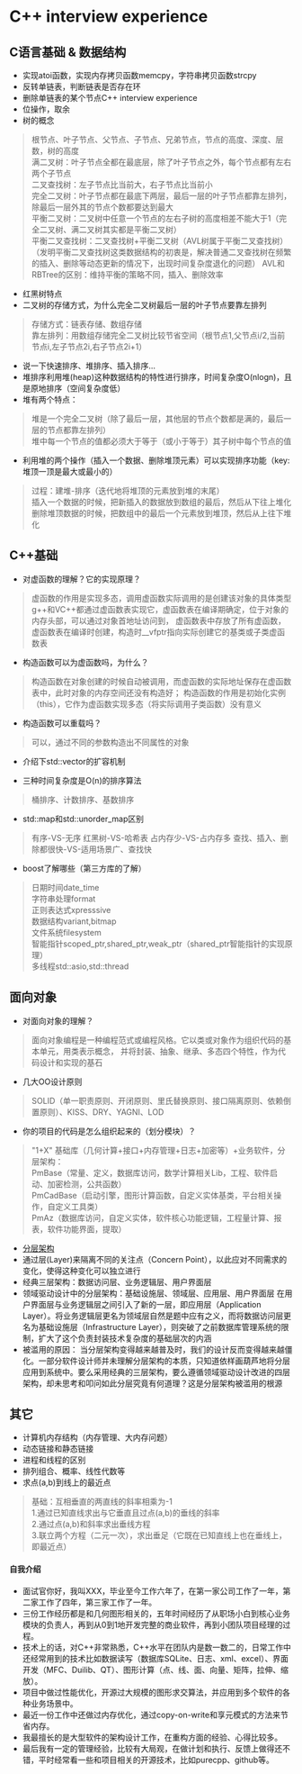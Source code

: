 # C++ interview experience

## C语言基础 & 数据结构
- 实现atoi函数，实现内存拷贝函数memcpy，字符串拷贝函数strcpy
- 反转单链表，判断链表是否存在环
- 删除单链表的某个节点C++ interview experience
- 位操作，取余
- 树的概念
>根节点、叶子节点、父节点、子节点、兄弟节点，节点的高度、深度、层数，树的高度<br>
满二叉树：叶子节点全都在最底层，除了叶子节点之外，每个节点都有左右两个子节点<br>
二叉查找树：左子节点比当前大，右子节点比当前小<br>
完全二叉树：叶子节点都在最底下两层，最后一层的叶子节点都靠左排列，除最后一层外其的节点个数都要达到最大<br>
平衡二叉树：二叉树中任意一个节点的左右子树的高度相差不能大于1（完全二叉树、满二叉树其实都是平衡二叉树）<br>
平衡二叉查找树：二叉查找树+平衡二叉树（AVL树属于平衡二叉查找树）<br>
（发明平衡二叉查找树这类数据结构的初衷是，解决普通二叉查找树在频繁的插入、删除等动态更新的情况下，出现时间复杂度退化的问题）
AVL和RBTree的区别：维持平衡的策略不同，插入、删除效率
- 红黑树特点
- 二叉树的存储方式，为什么完全二叉树最后一层的叶子节点要靠左排列
>存储方式：链表存储、数组存储<br>
靠左排列：用数组存储完全二叉树比较节省空间（根节点1,父节点i/2,当前节点i,左子节点2i,右子节点2i+1）
- 说一下快速排序、堆排序、插入排序...
- 堆排序利用堆(heap)这种数据结构的特性进行排序，时间复杂度O(nlogn)，且是原地排序（空间复杂度低）
- 堆有两个特点：<br>
>堆是一个完全二叉树（除了最后一层，其他层的节点个数都是满的，最后一层的节点都靠左排列）<br>
>堆中每一个节点的值都必须大于等于（或小于等于）其子树中每个节点的值<br>
- 利用堆的两个操作（插入一个数据、删除堆顶元素）可以实现排序功能（key:堆顶一顶是最大或最小的）
>过程：建堆-排序（迭代地将堆顶的元素放到堆的末尾）<br>
>插入一个数据的时候，把新插入的数据放到数组的最后，然后从下往上堆化<br>
>删除堆顶数据的时候，把数组中的最后一个元素放到堆顶，然后从上往下堆化<br>

## C++基础

- 对虚函数的理解？它的实现原理？
>虚函数的作用是实现多态，调用虚函数实际调用的是创建该对象的具体类型
g++和VC++都通过虚函数表实现它，虚函数表在编译期确定，位于对象的内存头部，可以通过对象首地址访问到，
虚函数表中存放了所有虚函数，虚函数表在编译时创建，构造时__vfptr指向实际创建它的基类或子类虚函数表

- 构造函数可以为虚函数吗，为什么？
>构造函数在对象创建的时候自动被调用，而虚函数的实际地址保存在虚函数表中，此时对象的内存空间还没有构造好；
构造函数的作用是初始化实例（this），它作为虚函数实现多态（将实际调用子类函数）没有意义

- 构造函数可以重载吗？
>可以，通过不同的参数构造出不同属性的对象

- 介绍下std::vector的扩容机制

- 三种时间复杂度是O(n)的排序算法
>桶排序、计数排序、基数排序

- std::map和std::unorder_map区别
>有序-VS-无序
红黑树-VS-哈希表
占内存少-VS-占内存多
查找、插入、删除都很快-VS-适用场景广、查找快

- boost了解哪些（第三方库的了解）
> 日期时间date_time<br>
> 字符串处理format<br>
> 正则表达式xpresssive<br>
> 数据结构variant,bitmap<br>
> 文件系统filesystem<br>
> 智能指针scoped_ptr,shared_ptr,weak_ptr（shared_ptr智能指针的实现原理）<br>
> 多线程std::asio,std::thread<br>

## 面向对象
- 对面向对象的理解？
>面向对象编程是一种编程范式或编程风格。它以类或对象作为组织代码的基本单元，用类表示概念，
并将封装、抽象、继承、多态四个特性，作为代码设计和实现的基石

- 几大OO设计原则
>SOLID（单一职责原则、开闭原则、里氏替换原则、接口隔离原则、依赖倒置原则）、KISS、DRY、YAGNI、LOD

- 你的项目的代码是怎么组织起来的（划分模块）？
>"1+X" 基础库（几何计算+接口+内存管理+日志+加密等）+业务软件，分层架构：<br>
PmBase（常量、定义，数据库访问，数学计算相关Lib，工程、软件启动、加密检测，公共函数）<br>
PmCadBase（启动引擎，图形计算函数，自定义实体基类，平台相关操作，自定义工具类）<br>
PmAz（数据库访问，自定义实体，软件核心功能逻辑，工程量计算、报表，软件功能界面，提取）

- [分层架构](https://zhuanlan.zhihu.com/p/40353581)
- 通过层(Layer)来隔离不同的关注点（Concern Point），以此应对不同需求的变化，使得这种变化可以独立进行
- 经典三层架构：数据访问层、业务逻辑层、用户界面层
- 领域驱动设计中的分层架构：基础设施层、领域层、应用层、用户界面层
在用户界面层与业务逻辑层之间引入了新的一层，即应用层（Application Layer）。将业务逻辑层更名为领域层自然是题中应有之义，而将数据访问层更名为基础设施层（Infrastructure Layer），则突破了之前数据库管理系统的限制，扩大了这个负责封装技术复杂度的基础层次的内涵
- 被滥用的原因：
当分层架构变得越来越普及时，我们的设计反而变得越来越僵化。一部分软件设计师并未理解分层架构的本质，只知道依样画葫芦地将分层应用到系统中。要么采用经典的三层架构，要么遵循领域驱动设计改进的四层架构，却未思考和叩问如此分层究竟有何道理？这是分层架构被滥用的根源

## 其它
- 计算机内存结构（内存管理、大内存问题）
- 动态链接和静态链接
- 进程和线程的区别
- 排列组合、概率、线性代数等
- 求点(a,b)到线上的最近点
>基础：互相垂直的两直线的斜率相乘为-1<br>
1.通过已知直线求出与它垂直且过点(a,b)的垂线的斜率<br>
2.通过点(a,b)和斜率求出垂线方程<br>
3.联立两个方程（二元一次），求出垂足（它既在已知直线上也在垂线上，即最近点）

#### 自我介绍
- 面试官你好，我叫XXX，毕业至今工作六年了，在第一家公司工作了一年，第二家工作了四年，第三家工作了一年。<br>
- 三份工作经历都是和几何图形相关的，五年时间经历了从职场小白到核心业务模块的负责人，再到从0到1地开发完整的商业软件，再到小团队项目经理的过程。<br>
- 技术上的话，对C++非常熟悉，C++水平在团队内是数一数二的，日常工作中还经常用到的技术比如数据读写（数据库SQLite、日志、xml、excel）、界面开发（MFC、Duilib、QT）、图形计算（点、线、面、向量、矩阵，拉伸、缩放）。<br>
- 项目中做过性能优化，开源过大规模的图形求交算法，并应用到多个软件的各种业务场景中。<br>
- 最近一份工作中还做过内存优化，通过copy-on-write和享元模式的方法来节省内存。
- 我最擅长的是大型软件的架构设计工作，在重构方面的经验、心得比较多。
- 最后我有一定的管理经验，比较有大局观，在做计划和执行、反馈上做得还不错，平时经常看一些和项目相关的开源技术，比如purecpp、github等。
